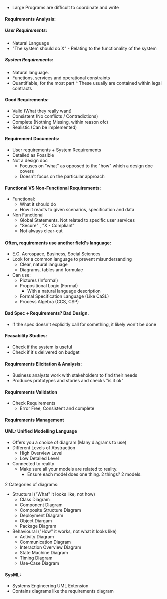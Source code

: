 - Large Programs are difficult to coordinate and write


#### Requirements Analysis:
##### User Requirements:
- Natural Language
- "The system should do X" - Relating to the functionality of the system
##### System Requirements: 
- Natural language.
- Functions, services and operational constraints
- Quantifiable, for the most part
^ These usually are contained within legal contracts

#### Good Requirements: 
- Valid (What they really want)
- Consistent (No conflicts / Contradictions)
- Complete (Nothing Missing, within reason ofc)
- Realistic (Can be implemented)

#### Requirement Documents: 
- User requirements + System Requirements
- Detailed as Possible
- Not a design doc
	- Focuses on "what" as opposed to the "how" which a design doc covers
	- Doesn't focus on the particular approach

#### Functional VS Non-Functional Requirements:
- Functional:
	- What it should do
	- How it reacts to given scenarios, specification and data
- Non Functional
	- Global Statements. Not related to specific user services
	- "Secure" , "X - Compliant"
	- Not always clear-cut

#### Often, requirements use another field's language:
- E.G. Aerospace, Business, Social Sciences
- Look for a common language to prevent misundersanding
	- Clear, natural language
	- Diagrams, tables and formulae
- Can use: 
	- Pictures (Informal)
	- Propositional Logic (Formal)
		- With a natural language description
	- Formal Specification Language (Like CaSL)
	- Process Algebra (CCS, CSP)

#### Bad Spec + Requirements? Bad Design.
- If the spec doesn't explicitly call for something, it likely won't be done

#### Feasability Studies:
- Check if the system is useful
- Check if it's delivered on budget

#### Requirements Elicitation & Analysis:
- Business analysts work with stakeholders to find their needs
- Produces prototypes and stories and checks "is it ok"

#### Requirements Validation
- Check Requirements
	- Error Free, Consistent and complete

#### Requirements Management


#### UML: Unified Modelling Language
- Offers you a choice of diagram (Many diagrams to use) 
- Different Levels of Abstraction
	- High Overview Level
	- Low Detailed Level
- Connected to reality
	- Make sure all your models are related to reality.
		- Ensure each model does one thing. 2 things? 2 models.

2 Categories of diagrams:
- Structural ("What" it looks like, not how)
	- Class Diagram
	- Component Diagram
	- Composite Structure Diagram
	- Deployment Diagram
	- Object Diargam
	- Package Diagram
- Behavioural ("How" it works, not what it looks like)
	- Activity Diagram
	- Communication Diagram
	- Interaction Overview Diagram
	- State Machine Diagram
	- Timing Diagram
	- Use-Case Diagram

#### SysML:
- Systems Engineering UML Extension
- Contains diagrams like the requirements diagram

